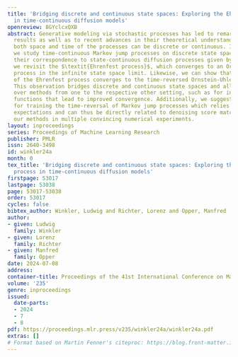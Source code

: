 ```yaml
---
title: 'Bridging discrete and continuous state spaces: Exploring the Ehrenfest process
  in time-continuous diffusion models'
openreview: 8GYclcxQXB
abstract: Generative modeling via stochastic processes has led to remarkable empirical
  results as well as to recent advances in their theoretical understanding. In principle,
  both space and time of the processes can be discrete or continuous. In this work,
  we study time-continuous Markov jump processes on discrete state spaces and investigate
  their correspondence to state-continuous diffusion processes given by SDEs. In particular,
  we revisit the $\textit{Ehrenfest process}$, which converges to an Ornstein-Uhlenbeck
  process in the infinite state space limit. Likewise, we can show that the time-reversal
  of the Ehrenfest process converges to the time-reversed Ornstein-Uhlenbeck process.
  This observation bridges discrete and continuous state spaces and allows to carry
  over methods from one to the respective other setting, such as for instance loss
  functions that lead to improved convergence. Additionally, we suggest an algorithm
  for training the time-reversal of Markov jump processes which relies on conditional
  expectations and can thus be directly related to denoising score matching. We demonstrate
  our methods in multiple convincing numerical experiments.
layout: inproceedings
series: Proceedings of Machine Learning Research
publisher: PMLR
issn: 2640-3498
id: winkler24a
month: 0
tex_title: 'Bridging discrete and continuous state spaces: Exploring the Ehrenfest
  process in time-continuous diffusion models'
firstpage: 53017
lastpage: 53038
page: 53017-53038
order: 53017
cycles: false
bibtex_author: Winkler, Ludwig and Richter, Lorenz and Opper, Manfred
author:
- given: Ludwig
  family: Winkler
- given: Lorenz
  family: Richter
- given: Manfred
  family: Opper
date: 2024-07-08
address:
container-title: Proceedings of the 41st International Conference on Machine Learning
volume: '235'
genre: inproceedings
issued:
  date-parts:
  - 2024
  - 7
  - 8
pdf: https://proceedings.mlr.press/v235/winkler24a/winkler24a.pdf
extras: []
# Format based on Martin Fenner's citeproc: https://blog.front-matter.io/posts/citeproc-yaml-for-bibliographies/
---
```

